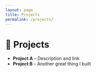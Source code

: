 ```yaml
---
layout: page
title: Projects
permalink: /projects/
---
```


# 🚀 Projects

- **Project A** – Description and link
- **Project B** – Another great thing I built
